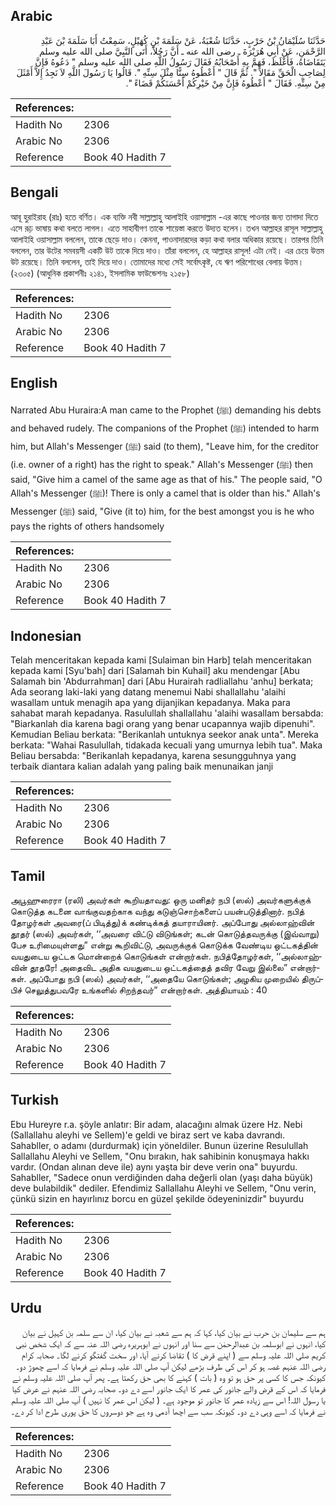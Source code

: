 ## Arabic


<div dir="rtl" lang="ar" style={{fontSize:'larger',backgroundColor:'#f8f9fa',padding:20}}>
حَدَّثَنَا سُلَيْمَانُ بْنُ حَرْبٍ، حَدَّثَنَا شُعْبَةُ، عَنْ سَلَمَةَ بْنِ كُهَيْلٍ، سَمِعْتُ أَبَا سَلَمَةَ بْنَ عَبْدِ الرَّحْمَنِ، عَنْ أَبِي هُرَيْرَةَ ـ رضى الله عنه ـ أَنَّ رَجُلاً، أَتَى النَّبِيَّ صلى الله عليه وسلم يَتَقَاضَاهُ، فَأَغْلَظَ، فَهَمَّ بِهِ أَصْحَابُهُ فَقَالَ رَسُولُ اللَّهِ صلى الله عليه وسلم ‏"‏ دَعُوهُ فَإِنَّ لِصَاحِبِ الْحَقِّ مَقَالاً ‏"‏‏.‏ ثُمَّ قَالَ ‏"‏ أَعْطُوهُ سِنًّا مِثْلَ سِنِّهِ ‏"‏‏.‏ قَالُوا يَا رَسُولَ اللَّهِ لاَ نَجِدُ إِلاَّ أَمْثَلَ مِنْ سِنِّهِ‏.‏ فَقَالَ ‏"‏ أَعْطُوهُ فَإِنَّ مِنْ خَيْرِكُمْ أَحْسَنَكُمْ قَضَاءً ‏"‏‏.‏
</div>
<div style={{backgroundColor:'#f8f9fa',padding:20, marginBottom: 10}}><table> <thead> <tr> <th>References:</th> <th></th> </tr> </thead> <tbody><tr><td>Hadith No</td><td>2306</td></tr><tr><td>Arabic No</td><td>2306</td></tr><tr><td>Reference</td><td>Book 40 Hadith 7</td></tr></tbody></table></div>

## Bengali


<div dir="ltr" lang="bn" style={{fontSize:'larger',backgroundColor:'#f8f9fa',padding:20}}>
আবূ হুরাইরাহ (রাঃ) হতে বর্ণিত। এক ব্যক্তি নবী সাল্লাল্লাহু আলাইহি ওয়াসাল্লাম -এর কাছে পাওনার জন্য তাগাদা দিতে এসে রূঢ় ভাষায় কথা বলতে লাগল। এতে সাহাবীগণ তাকে শায়েস্তা করতে উদ্যত হলেন। তখন আল্লাহর রাসূল সাল্লাল্লাহু আলাইহি ওয়াসাল্লাম বললেন, তাকে ছেড়ে দাও। কেননা, পাওনাদারদের কড়া কথা বলার অধিকার রয়েছে। তারপর তিনি বললেন, তার উটের সমবয়সী একটি উট তাকে দিয়ে দাও। তাঁরা বললেন, হে আল্লাহর রাসূল! এটা নেই। এর চেয়ে উত্তম উট রয়েছে। তিনি বললেন, তাই দিয়ে দাও। তোমাদের মধ্যে সেই সর্বোৎকৃষ্ট, যে ঋণ পরিশোধের বেলায় উত্তম। (২৩০৫) (আধুনিক প্রকাশনীঃ ২১৪১, ইসলামিক ফাউন্ডেশনঃ ২১৫৮)
</div>
<div style={{backgroundColor:'#f8f9fa',padding:20, marginBottom: 10}}><table> <thead> <tr> <th>References:</th> <th></th> </tr> </thead> <tbody><tr><td>Hadith No</td><td>2306</td></tr><tr><td>Arabic No</td><td>2306</td></tr><tr><td>Reference</td><td>Book 40 Hadith 7</td></tr></tbody></table></div>

## English


<div dir="ltr" lang="en" style={{fontSize:'larger',backgroundColor:'#f8f9fa',padding:20}}>
Narrated Abu Huraira:A man came to the Prophet (ﷺ) demanding his debts and behaved rudely. The companions of the Prophet (ﷺ) intended to harm him, but Allah's Messenger (ﷺ) said (to them), "Leave him, for the creditor (i.e. owner of a right) has the right to speak." Allah's Messenger (ﷺ) then said, "Give him a camel of the same age as that of his." The people said, "O Allah's Messenger (ﷺ)! There is only a camel that is older than his." Allah's Messenger (ﷺ) said, "Give (it to) him, for the best amongst you is he who pays the rights of others handsomely
</div>
<div style={{backgroundColor:'#f8f9fa',padding:20, marginBottom: 10}}><table> <thead> <tr> <th>References:</th> <th></th> </tr> </thead> <tbody><tr><td>Hadith No</td><td>2306</td></tr><tr><td>Arabic No</td><td>2306</td></tr><tr><td>Reference</td><td>Book 40 Hadith 7</td></tr></tbody></table></div>

## Indonesian


<div dir="ltr" lang="id" style={{fontSize:'larger',backgroundColor:'#f8f9fa',padding:20}}>
Telah menceritakan kepada kami [Sulaiman bin Harb] telah menceritakan kepada kami [Syu'bah] dari [Salamah bin Kuhail] aku mendengar [Abu Salamah bin 'Abdurrahman] dari [Abu Hurairah radliallahu 'anhu] berkata; Ada seorang laki-laki yang datang menemui Nabi shallallahu 'alaihi wasallam untuk menagih apa yang dijanjikan kepadanya. Maka para sahabat marah kepadanya. Rasulullah shallallahu 'alaihi wasallam bersabda: "Biarkanlah dia karena bagi orang yang benar ucapannya wajib dipenuhi". Kemudian Beliau berkata: "Berikanlah untuknya seekor anak unta". Mereka berkata: "Wahai Rasulullah, tidakada kecuali yang umurnya lebih tua". Maka Beliau bersabda: "Berikanlah kepadanya, karena sesungguhnya yang terbaik diantara kalian adalah yang paling baik menunaikan janji
</div>
<div style={{backgroundColor:'#f8f9fa',padding:20, marginBottom: 10}}><table> <thead> <tr> <th>References:</th> <th></th> </tr> </thead> <tbody><tr><td>Hadith No</td><td>2306</td></tr><tr><td>Arabic No</td><td>2306</td></tr><tr><td>Reference</td><td>Book 40 Hadith 7</td></tr></tbody></table></div>

## Tamil


<div dir="ltr" lang="ta" style={{fontSize:'larger',backgroundColor:'#f8f9fa',padding:20}}>
அபூஹுரைரா (ரலி) அவர்கள் கூறியதாவது: ஒரு மனிதர் நபி (ஸல்) அவர்களுக்குக் கொடுத்த கடனை வாங்குவதற்காக வந்து கடுஞ்சொற்களைப் பயன்படுத்தினார். நபித் தோழர்கள் அவரை(ப் பிடித்து)க் கண்டிக்கத் தயாராயினர். அப்போது அல்லாஹ்வின் தூதர் (ஸல்) அவர்கள், ‘‘அவரை விட்டு விடுங்கள்; கடன் கொடுத்தவருக்கு (இவ்வாறு) பேச உரிமையுள்ளது” என்று கூறிவிட்டு, அவருக்குக் கொடுக்க வேண்டிய ஒட்டகத்தின் வயதுடைய ஒட்டக மொன்றைக் கொடுங்கள் என்றார்கள். நபித்தோழர்கள், ‘‘அல்லாஹ்வின் தூதரே! அதைவிட அதிக வயதுடைய ஒட்டகத்தைத் தவிர வேறு இல்லை” என்றார்கள். அப்போது நபி (ஸல்) அவர்கள், ‘‘அதையே கொடுங்கள்; அழகிய முறையில் திருப்பிச் செலுத்துபவரே உங்களில் சிறந்தவர்” என்றார்கள். அத்தியாயம் : 40
</div>
<div style={{backgroundColor:'#f8f9fa',padding:20, marginBottom: 10}}><table> <thead> <tr> <th>References:</th> <th></th> </tr> </thead> <tbody><tr><td>Hadith No</td><td>2306</td></tr><tr><td>Arabic No</td><td>2306</td></tr><tr><td>Reference</td><td>Book 40 Hadith 7</td></tr></tbody></table></div>

## Turkish


<div dir="ltr" lang="tr" style={{fontSize:'larger',backgroundColor:'#f8f9fa',padding:20}}>
Ebu Hureyre r.a. şöyle anlatır: Bir adam, alacağını almak üzere Hz. Nebi (Sallallahu aleyhi ve Sellem)'e geldi ve biraz sert ve kaba davrandı. Sahabller, o adamı (durdurmak) için yöneldiler. Bunun üzerine Resulullah Sallallahu Aleyhi ve Sellem, "Onu bırakın, hak sahibinin konuşmaya hakkı vardır. (Ondan alınan deve ile) aynı yaşta bir deve verin ona" buyurdu. Sahabller, "Sadece onun verdiğinden daha değerli olan (yaşı daha büyük) deve bulabildik" dediler. Efendimiz Sallallahu Aleyhi ve Sellem, "Onu verin, çünkü sizin en hayırlınız borcu en güzel şekilde ödeyeninizdir" buyurdu
</div>
<div style={{backgroundColor:'#f8f9fa',padding:20, marginBottom: 10}}><table> <thead> <tr> <th>References:</th> <th></th> </tr> </thead> <tbody><tr><td>Hadith No</td><td>2306</td></tr><tr><td>Arabic No</td><td>2306</td></tr><tr><td>Reference</td><td>Book 40 Hadith 7</td></tr></tbody></table></div>

## Urdu


<div dir="rtl" lang="ur" style={{fontSize:'larger',backgroundColor:'#f8f9fa',padding:20}}>
ہم سے سلیمان بن حرب نے بیان کیا، کہا کہ ہم سے شعبہ نے بیان کیا، ان سے سلمہ بن کہیل نے بیان کیا، انہوں نے ابوسلمہ بن عبدالرحمٰن سے سنا اور انہوں نے ابوہریرہ رضی اللہ عنہ سے کہ ایک شخص نبی کریم صلی اللہ علیہ وسلم سے ( اپنے قرض کا ) تقاضا کرنے آیا، اور سخت گفتگو کرنے لگا۔ صحابہ کرام رضی اللہ عنہم غصہ ہو کر اس کی طرف بڑھے لیکن آپ صلی اللہ علیہ وسلم نے فرمایا کہ اسے چھوڑ دو۔ کیونکہ جس کا کسی پر حق ہو تو وہ ( بات ) کہنے کا بھی حق رکھتا ہے۔ پھر آپ صلی اللہ علیہ وسلم نے فرمایا کہ اس کے قرض والے جانور کی عمر کا ایک جانور اسے دے دو۔ صحابہ رضی اللہ عنہم نے عرض کیا یا رسول اللہ! اس سے زیادہ عمر کا جانور تو موجود ہے۔ ( لیکن اس عمر کا نہیں ) آپ صلی اللہ علیہ وسلم نے فرمایا کہ اسے وہی دے دو۔ کیونکہ سب سے اچھا آدمی وہ ہے جو دوسروں کا حق پوری طرح ادا کر دے۔
</div>
<div style={{backgroundColor:'#f8f9fa',padding:20, marginBottom: 10}}><table> <thead> <tr> <th>References:</th> <th></th> </tr> </thead> <tbody><tr><td>Hadith No</td><td>2306</td></tr><tr><td>Arabic No</td><td>2306</td></tr><tr><td>Reference</td><td>Book 40 Hadith 7</td></tr></tbody></table></div>
